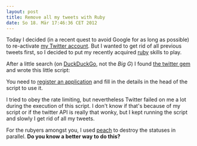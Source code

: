```yaml
---
layout: post
title: Remove all my tweets with Ruby
date: So 18. Mär 17:46:36 CET 2012
---
```

Today I decided (in a recent quest to avoid Google for as long as possible) to re-activate [my Twitter account][0]. But I wanted to get rid of all previous tweets first, so I decided to put my recently acquired [ruby][1] skills to play.

After a little search (on [DuckDuckGo][2], not the *Big G*) I found [the twitter gem][3] and wrote this little script:

<script src="https://gist.github.com/2077413.js"> </script>

You need to [register an application][4] and fill in the details in the head of the script to use it.

I tried to obey the rate limiting, but nevertheless Twitter failed on me a lot during the execution of this script. I don't know if that's because of my script or if the twitter API is really that wonky, but I kept running the script and slowly I get rid of all my tweets.

For the rubyers amongst you, I used [peach][5] to destroy the statuses in parallel. **Do you know a better way to do this?**

[0]: http://twitter.com/carsten_r
[1]: http://www.ruby-lang.org/en/
[2]: http://ddg.gg/
[3]: http://twitter.rubyforge.org/
[4]: https://dev.twitter.com/apps/
[5]: http://peach.rubyforge.org/

